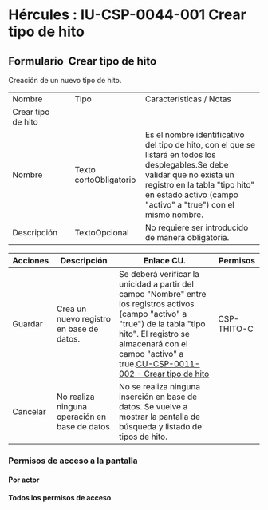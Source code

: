 # Hércules : IU\-CSP\-0044\-001 Crear tipo de hito



## Formulario  Crear tipo de hito

Creación de un nuevo tipo de hito.



|  | | | |
| --- | --- | --- | --- |
| Nombre | | Tipo | Características / Notas |
| Crear tipo de hito | | | |
| Nombre | | Texto cortoObligatorio | Es el nombre identificativo del tipo de hito, con el que se listará en todos los desplegables.Se debe validar que no exista un registro en la tabla "tipo hito" en estado activo (campo "activo" a "true") con el mismo nombre. |
| Descripción | | TextoOpcional | No requiere ser introducido de manera obligatoria. |



| Acciones | Descripción | Enlace CU. | Permisos |
| --- | --- | --- | --- |
| Guardar | Crea un nuevo registro en base de datos. | Se deberá verificar la unicidad a partir del campo "Nombre" entre los registros activos (campo "activo" a "true") de la tabla "tipo hito". El registro se almacenará con el campo "activo" a true.[CU\-CSP\-0011\-002 \- Crear tipo de hito](/hercules/sgi-sistema-de-gestion-de-investigacion/requisitos-y-analisis-funcional/analisis-funcional-sgi-hercules/csp-modulo-de-convocatorias-ayudas-solicitudes-proyectos-y-contratos-y-grupos-de-investigacion/csp-casos-de-uso/cu-csp-0011-gestion-de-tipos-de-hito/cu-csp-0011-002-crear-tipo-de-hito.md "/hercules/sgi-sistema-de-gestion-de-investigacion/requisitos-y-analisis-funcional/analisis-funcional-sgi-hercules/csp-modulo-de-convocatorias-ayudas-solicitudes-proyectos-y-contratos-y-grupos-de-investigacion/csp-casos-de-uso/cu-csp-0011-gestion-de-tipos-de-hito/cu-csp-0011-002-crear-tipo-de-hito.md") | CSP\-THITO\-C |
| Cancelar | No realiza ninguna operación en base de datos | No se realiza ninguna inserción en base de datos. Se vuelve a mostrar la pantalla de búsqueda y listado de tipos de hito. |  |

  


### Permisos de acceso a la pantalla

#### Por actor

#### Todos los permisos de acceso

  
  


  
  
  





